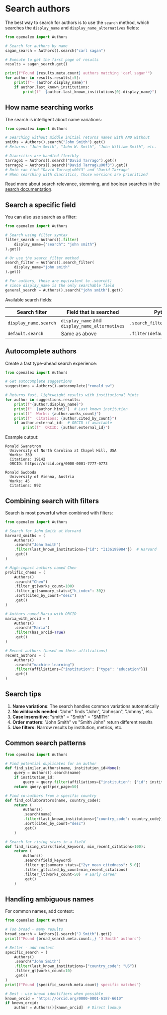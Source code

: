 # Search authors

The best way to search for authors is to use the `search` method, which searches the `display_name` and `display_name_alternatives` fields:

```python
from openalex import Authors

# Search for authors by name
sagan_search = Authors().search("carl sagan")

# Execute to get the first page of results
results = sagan_search.get()

print(f"Found {results.meta.count} authors matching 'carl sagan'")
for author in results.results[:5]:
    print(f"- {author.display_name}")
    if author.last_known_institutions:
        print(f"  {author.last_known_institutions[0].display_name}")
```

## How name searching works

The search is intelligent about name variations:

```python
from openalex import Authors

# Searching without middle initial returns names with AND without
smiths = Authors().search("John Smith").get()
# Returns: "John Smith", "John W. Smith", "John William Smith", etc.

# Diacritics are handled flexibly
tarrago1 = Authors().search("David Tarrago").get()
tarrago2 = Authors().search("David Tarrag\u00f3").get()
# Both can find "David Tarrag\u00f3" and "David Tarrago"
# When searching with diacritics, those versions are prioritized
```

Read more about search relevance, stemming, and boolean searches in the [search documentation](../../how-to-use-the-api/get-lists-of-entities/search-entities.md).

## Search a specific field

You can also use search as a filter:

```python
from openalex import Authors

# Search using filter syntax
filter_search = Authors().filter(
    display_name={"search": "john smith"}
).get()

# Or use the search_filter method
search_filter = Authors().search_filter(
    display_name="john smith"
).get()

# For authors, these are equivalent to .search()
# since display_name is the only searchable field
general_search = Authors().search("john smith").get()
```

Available search fields:

| Search filter | Field that is searched | Python method |
|---------------|------------------------|---------------|
| `display_name.search` | `display_name` and `display_name_alternatives` | `.search_filter(display_name="...")` |
| `default.search` | Same as above | `.filter(default={"search": "..."})` |

## Autocomplete authors

Create a fast type-ahead search experience:

```python
from openalex import Authors

# Get autocomplete suggestions
suggestions = Authors().autocomplete("ronald sw")

# Returns fast, lightweight results with institutional hints
for author in suggestions.results:
    print(f"{author.display_name}")
    print(f"  {author.hint}")  # Last known institution
    print(f"  Works: {author.works_count}")
    print(f"  Citations: {author.cited_by_count}")
    if author.external_id:  # ORCID if available
        print(f"  ORCID: {author.external_id}")
```

Example output:
```
Ronald Swanstrom
  University of North Carolina at Chapel Hill, USA
  Works: 339
  Citations: 19142
  ORCID: https://orcid.org/0000-0001-7777-0773

Ronald Swoboda
  University of Vienna, Austria  
  Works: 45
  Citations: 892
```

## Combining search with filters

Search is most powerful when combined with filters:

```python
from openalex import Authors

# Search for John Smith at Harvard
harvard_smiths = (
    Authors()
    .search("John Smith")
    .filter(last_known_institutions={"id": "I136199984"})  # Harvard
    .get()
)

# High-impact authors named Chen
prolific_chens = (
    Authors()
    .search("Chen")
    .filter_gt(works_count=100)
    .filter_gt(summary_stats={"h_index": 30})
    .sort(cited_by_count="desc")
    .get()
)

# Authors named Maria with ORCID
maria_with_orcid = (
    Authors()
    .search("Maria")
    .filter(has_orcid=True)
    .get()
)

# Recent authors (based on their affiliations)
recent_authors = (
    Authors()
    .search("machine learning")
    .filter(affiliations={"institution": {"type": "education"}})
    .get()
)
```

## Search tips

1. **Name variations**: The search handles common variations automatically
2. **No wildcards needed**: "John" finds "John", "Johnson", "Johnny", etc.
3. **Case insensitive**: "smith" = "Smith" = "SMITH"
4. **Order matters**: "John Smith" vs "Smith John" return different results
5. **Use filters**: Narrow results by institution, metrics, etc.

## Common search patterns

```python
from openalex import Authors

# Find potential duplicates for an author
def find_similar_authors(name, institution_id=None):
    query = Authors().search(name)
    if institution_id:
        query = query.filter(affiliations={"institution": {"id": institution_id}})
    return query.get(per_page=50)

# Find co-authors from a specific country
def find_collaborators(name, country_code):
    return (
        Authors()
        .search(name)
        .filter(last_known_institutions={"country_code": country_code})
        .sort(cited_by_count="desc")
        .get()
    )

# Search for rising stars in a field
def find_rising_stars(field_keyword, min_recent_citations=100):
    return (
        Authors()
        .search(field_keyword)
        .filter_gt(summary_stats={"2yr_mean_citedness": 5.0})
        .filter_gt(cited_by_count=min_recent_citations)
        .filter_lt(works_count=50)  # Early career
        .get()
    )
```

## Handling ambiguous names

For common names, add context:

```python
from openalex import Authors

# Too broad - many results
broad_search = Authors().search("J Smith").get()
print(f"Found {broad_search.meta.count:,} 'J Smith' authors")

# Better - add context
specific_search = (
    Authors()
    .search("John Smith")
    .filter(last_known_institutions={"country_code": "US"})
    .filter_gt(works_count=10)
    .get()
)
print(f"Found {specific_search.meta.count} specific matches")

# Best - use known identifiers when possible
known_orcid = "https://orcid.org/0000-0001-6187-6610"
if known_orcid:
    author = Authors()[known_orcid]  # Direct lookup
```
